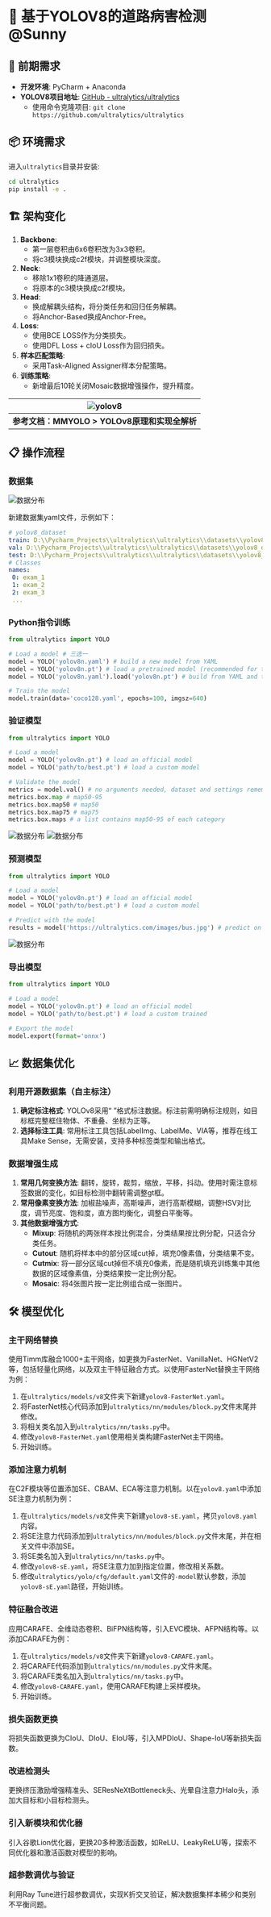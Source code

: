 # 🚧 基于YOLOV8的道路病害检测 @Sunny

## 🔧 前期需求

- **开发环境**: PyCharm + Anaconda
- **YOLOV8项目地址**: [GitHub - ultralytics/ultralytics](https://github.com/ultralytics/ultralytics)
  - 使用命令克隆项目: `git clone https://github.com/ultralytics/ultralytics`

## 📦 环境需求

进入`ultralytics`目录并安装:

```bash
cd ultralytics
pip install -e .
```

## 🏗️ 架构变化

1. **Backbone**:
   - 第一层卷积由6x6卷积改为3x3卷积。
   - 将c3模块换成c2f模块，并调整模块深度。
2. **Neck**:
   - 移除1x1卷积的降通道层。
   - 将原本的c3模块换成c2f模块。
3. **Head**:
   - 换成解耦头结构，将分类任务和回归任务解耦。
   - 将Anchor-Based换成Anchor-Free。
4. **Loss**:
   - 使用BCE LOSS作为分类损失。
   - 使用DFL Loss + cIoU Loss作为回归损失。
5. **样本匹配策略**:
   - 采用Task-Aligned Assigner样本分配策略。
6. **训练策略**:
   - 新增最后10轮关闭Mosaic数据增强操作，提升精度。

| ![yolov8](https://weshare.xin/全球人工智能算法精英大赛/算法赛道[道路病害检测]/国家二等奖/yolov8.jpg) |
|:--:|
| **参考文档：MMYOLO > YOLOv8原理和实现全解析** |

## 📋 操作流程

### 数据集

![数据分布](https://weshare.xin/全球人工智能算法精英大赛/算法赛道[道路病害检测]/国家三等奖/shujuji.jpg)

新建数据集yaml文件，示例如下：

```yaml
# yolov8_dataset
train: D:\\Pycharm_Projects\\ultralytics\\ultralytics\\datasets\\yolov8_dataset\\train # train images (relative to 'path') 128 images 
val: D:\\Pycharm_Projects\\ultralytics\\ultralytics\\datasets\\yolov8_dataset\\valid # val images (relative to 'path') 128 images 
test: D:\\Pycharm_Projects\\ultralytics\\ultralytics\\datasets\\yolov8_dataset\\test # test images (optional) 
# Classes 
names: 
 0: exam_1
 1: exam_2
 2: exam_3
 ...
```

### Python指令训练

```python
from ultralytics import YOLO 

# Load a model # 三选一 
model = YOLO('yolov8n.yaml') # build a new model from YAML 
model = YOLO('yolov8n.pt') # load a pretrained model (recommended for training) 
model = YOLO('yolov8n.yaml').load('yolov8n.pt') # build from YAML and transfer weights 

# Train the model 
model.train(data='coco128.yaml', epochs=100, imgsz=640) 
```

### 验证模型

```python
from ultralytics import YOLO 

# Load a model
model = YOLO('yolov8n.pt') # load an official model 
model = YOLO('path/to/best.pt') # load a custom model 

# Validate the model 
metrics = model.val() # no arguments needed, dataset and settings remembered 
metrics.box.map # map50-95 
metrics.box.map50 # map50 
metrics.box.map75 # map75 
metrics.box.maps # a list contains map50-95 of each category
```

![数据分布](https://weshare.xin/全球人工智能算法精英大赛/算法赛道[道路病害检测]/国家三等奖/zhibiao.jpg)
![数据分布](https://weshare.xin/全球人工智能算法精英大赛/算法赛道[道路病害检测]/国家三等奖/jieguo.jpg)

### 预测模型

```python
from ultralytics import YOLO 

# Load a model 
model = YOLO('yolov8n.pt') # load an official model 
model = YOLO('path/to/best.pt') # load a custom model 

# Predict with the model 
results = model('https://ultralytics.com/images/bus.jpg') # predict on an image
```

![数据分布](https://weshare.xin/全球人工智能算法精英大赛/算法赛道[道路病害检测]/国家三等奖/shili.jpg)

### 导出模型

```python
from ultralytics import YOLO 

# Load a model 
model = YOLO('yolov8n.pt') # load an official model 
model = YOLO('path/to/best.pt') # load a custom trained 

# Export the model 
model.export(format='onnx')
```

## 📈 数据集优化

### 利用开源数据集（自主标注）

1. **确定标注格式**: YOLOv8采用“<object-class-id> <x> <y> <width> <height>”格式标注数据。标注前需明确标注规则，如目标框完整框住物体、不重叠、坐标为正等。
2. **选择标注工具**: 常用标注工具包括LabelImg、LabelMe、VIA等，推荐在线工具Make Sense，无需安装，支持多种标签类型和输出格式。

### 数据增强生成

1. **常用几何变换方法**: 翻转，旋转，裁剪，缩放，平移，抖动。使用时需注意标签数据的变化，如目标检测中翻转需调整gt框。
2. **常用像素变换方法**: 加椒盐噪声，高斯噪声，进行高斯模糊，调整HSV对比度，调节亮度、饱和度，直方图均衡化，调整白平衡等。
3. **其他数据增强方式**:
   - **Mixup**: 将随机的两张样本按比例混合，分类结果按比例分配，只适合分类任务。
   - **Cutout**: 随机将样本中的部分区域cut掉，填充0像素值，分类结果不变。
   - **Cutmix**: 将一部分区域cut掉但不填充0像素，而是随机填充训练集中其他数据的区域像素值，分类结果按一定比例分配。
   - **Mosaic**: 将4张图片按一定比例组合成一张图片。

## 🛠️ 模型优化

### 主干网络替换

使用Timm库融合1000+主干网络，如更换为FasterNet、VanillaNet、HGNetV2等，包括轻量化网络，以及双主干特征融合方式。以使用FasterNet替换主干网络为例：

1. 在`ultralytics/models/v8`文件夹下新建`yolov8-FasterNet.yaml`。
2. 将FasterNet核心代码添加到`ultralytics/nn/modules/block.py`文件末尾并修改。
3. 将相关类名加入到`ultralytics/nn/tasks.py`中。
4. 修改`yolov8-FasterNet.yaml`使用相关类构建FasterNet主干网络。
5. 开始训练。

### 添加注意力机制

在C2F模块等位置添加SE、CBAM、ECA等注意力机制。以在`yolov8.yaml`中添加SE注意力机制为例：

1. 在`ultralytics/models/v8`文件夹下新建`yolov8-sE.yaml`，拷贝`yolov8.yaml`内容。
2. 将SE注意力代码添加到`ultralytics/nn/modules/block.py`文件末尾，并在相关文件中添加SE。
3. 将SE类名加入到`ultralytics/nn/tasks.py`中。
4. 修改`yolov8-sE.yaml`，将SE注意力加到指定位置，修改相关系数。
5. 修改`ultralytics/yolo/cfg/default.yaml`文件的`-model`默认参数，添加`yolov8-sE.yaml`路径，开始训练。

### 特征融合改进

应用CARAFE、全维动态卷积、BiFPN结构等，引入EVC模块、AFPN结构等。以添加CARAFE为例：

1. 在`ultralytics/models/v8`文件夹下新建`yolov8-CARAFE.yaml`。
2. 将CARAFE代码添加到`ultralytics/nn/modules.py`文件末尾。
3. 将CARAFE类名加入到`ultralytics/nn/tasks.py`中。
4. 修改`yolov8-CARAFE.yaml`，使用CARAFE构建上采样模块。
5. 开始训练。

### 损失函数更换

将损失函数更换为CIoU、DIoU、EIoU等，引入MPDIoU、Shape-IoU等新损失函数。

### 改进检测头

更换挤压激励增强精准头、SEResNeXtBottleneck头、光晕自注意力Halo头，添加大目标和小目标检测头。

### 引入新模块和优化器

引入谷歌Lion优化器，更换20多种激活函数，如ReLU、LeakyReLU等，探索不同优化器和激活函数对模型的影响。

### 超参数调优与验证

利用Ray Tune进行超参数调优，实现K折交叉验证，解决数据集样本稀少和类别不平衡问题。
